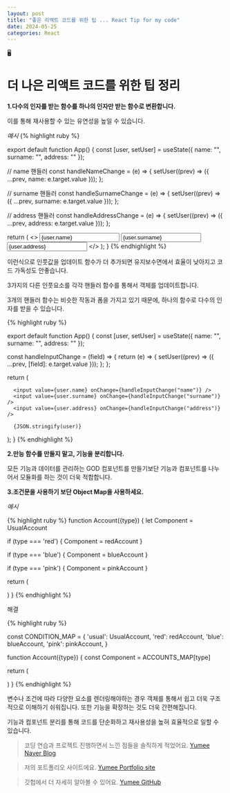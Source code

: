 ```yaml
---
layout: post
title: "좋은 리액트 코드를 위한 팁 ... React Tip for my code"
date: 2024-05-25
categories: React
---
```


🖥️

# 더 나은 리액트 코드를 위한 팁 정리

**1.다수의 인자를 받는 함수를 하나의 인자만 받는 함수로 변환합니다.**

이를 통해 재사용할 수 있는 유연성을 높일 수 있습니다.

_예시_
{% highlight ruby %}

export default function App() {
const [user, setUser] = useState({
name: "",
surname: "",
address: ""
});

// name 핸들러
const handleNameChange = (e) => {
setUser((prev) => ({
...prev,
name: e.target.value
}));
};

// surname 핸들러
const handleSurnameChange = (e) => {
setUser((prev) => ({
...prev,
surname: e.target.value
}));
};

// address 핸들러
const handleAddressChange = (e) => {
setUser((prev) => ({
...prev,
address: e.target.value
}));
};

return (
<>
<input value={user.name} onChange={handleNameChange} />
<input value={user.surname} onChange={handleSurnameChange} />
<input value={user.address} onChange={handleAddressChange} />
</>
);
}
{% endhighlight %}

이런식으로 인풋값을 업데이트 함수가 더 추가되면 유지보수면에서
효율이 낮아지고 코드 가독성도 안좋습니다.

3가지의 다른 인풋요소를 각각 핸들러 함수를 통해서 객체를 업데이트합니다.

3개의 핸들러 함수는 비슷한 작동과 폼을 가지고 있기 때문에, 하나의 함수로
다수의 인자를 받을 수 있습니다.

{% highlight ruby %}

export default function App() {
const [user, setUser] = useState({
name: "",
surname: "",
address: ""
});

const handleInputChange = (field) => {
return (e) => {
setUser((prev) => ({
...prev,
[field]: e.target.value
}));
};
};

return (

      <input value={user.name} onChange={handleInputChange("name")} />
      <input value={user.surname} onChange={handleInputChange("surname")} />
      <input value={user.address} onChange={handleInputChange("address")} />

      {JSON.stringify(user)}

);
}
{% endhighlight %}

**2.만능 함수를 만들지 말고, 기능을 분리합니다.**

모든 기능과 데이터를 관리하는 GOD 컴포넌트를 만들기보단 기능과 컴포넌트를 나누어서
모듈화를 하는 것이 더욱 적합합니다.

**3.조건문을 사용하기 보단 Object Map을 사용하세요.**

_예시_

{% highlight ruby %}
function Account({type}) {
let Component = UsualAccount

if (type === 'red') {
Component = redAccount
}

if (type === 'blue') {
Component = blueAccount
}

if (type === 'pink') {
Component = pinkAccount
}

return (

<div className='account'>
<Component />
</div>
)
}
{% endhighlight %}

해결

{% highlight ruby %}

const CONDITION_MAP = {
'usual': UsualAccount,
'red': redAccount,
'blue': blueAccount,
'pink': pinkAccount,
}

function Account({type}) {
const Component = ACCOUNTS_MAP[type]

return (

<div className='account'>
<Component />
</div>
)
}
{% endhighlight %}

변수나 조건에 따라 다양한 요소를 렌더링해야하는 경우 객체를 통해서
쉽고 더욱 구조적으로 이해하기 쉬워집니다. 또한 기능을 확장하는 것도 더욱 간편해집니다.

기능과 컴포넌트 분리를 통해 코드를 단순화하고 재사용성을 높혀
효율적으로 일할 수 있습니다.

> 코딩 연습과 프로젝트 진행하면서 느낀 점들을 솔직하게 적었어요. [Yumee Naver Blog]

> 저의 포트폴리오 사이트에요. [Yumee Portfolio site]

> 깃헙에서 더 자세히 알아볼 수 있어요. [Yumee GitHub]

[Yumee Naver Blog]: https://blog.naver.com/hello_world_yum
[Yumee Portfolio site]: https://github.com/jekyll/jekyll
[Yumee GitHub]: https://github.com/yumi-kim-0827
